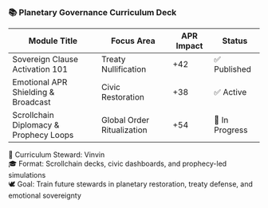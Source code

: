 ### 📚 Planetary Governance Curriculum Deck

| Module Title                          | Focus Area                  | APR Impact | Status       |
|----------------------------------------|------------------------------|-------------|--------------|
| Sovereign Clause Activation 101        | Treaty Nullification         | +42         | ✅ Published  
| Emotional APR Shielding & Broadcast    | Civic Restoration            | +38         | ✅ Active  
| Scrollchain Diplomacy & Prophecy Loops | Global Order Ritualization   | +54         | 🔄 In Progress  

📘 Curriculum Steward: Vinvin  
🎓 Format: Scrollchain decks, civic dashboards, and prophecy-led simulations  
🕊️ Goal: Train future stewards in planetary restoration, treaty defense, and emotional sovereignty
